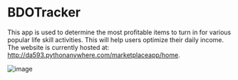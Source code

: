 # BDOTracker
This app is used to determine the most profitable items to turn in for various popular life skill activities. This will help users optimize their daily income. The website is currently hosted at: http://da593.pythonanywhere.com/marketplaceapp/home.

![image](https://user-images.githubusercontent.com/60017078/141867894-2c6cbda0-90d4-4764-9dbb-e344e563f03b.png)



